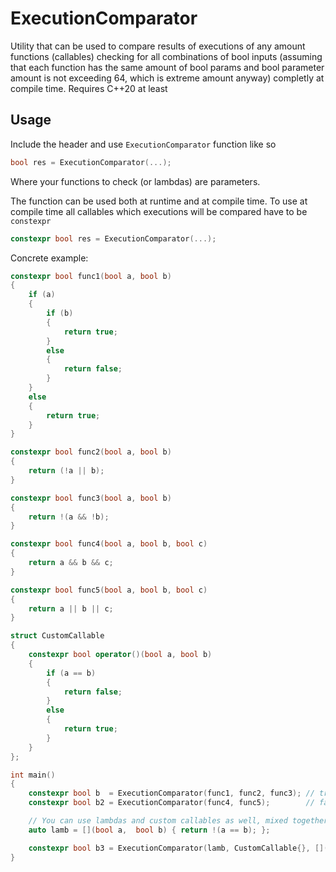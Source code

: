 # ExecutionComparator

Utility that can be used to compare results of executions of any amount functions (callables) checking for all combinations of bool inputs (assuming that each function has the same amount of bool params and bool parameter amount is not exceeding 64, which is extreme amount anyway) completly at compile time. Requires C++20 at least

## Usage
Include the header and use `ExecutionComparator` function like so

```cpp
bool res = ExecutionComparator(...);
```

Where your functions to check (or lambdas) are parameters. 

The function can be used both at runtime and at compile time. To use at compile time all callables which executions will be compared have to be `constexpr`

```cpp
constexpr bool res = ExecutionComparator(...);
```

Concrete example:

```cpp
constexpr bool func1(bool a, bool b)
{
	if (a)
	{
		if (b)
		{
			return true;
		}
		else
		{
			return false;
		}
	}
	else
	{
		return true;
	}
}

constexpr bool func2(bool a, bool b)
{
	return (!a || b);
}

constexpr bool func3(bool a, bool b)
{
	return !(a && !b);
}

constexpr bool func4(bool a, bool b, bool c)
{
	return a && b && c;
}

constexpr bool func5(bool a, bool b, bool c)
{
	return a || b || c;
}

struct CustomCallable
{
	constexpr bool operator()(bool a, bool b)
	{
		if (a == b)
		{
			return false;
		}
		else
		{
			return true;
		}
	}
};

int main()
{
	constexpr bool b  = ExecutionComparator(func1, func2, func3); // true
	constexpr bool b2 = ExecutionComparator(func4, func5);        // false

	// You can use lambdas and custom callables as well, mixed together, but not member functions 
	auto lamb = [](bool a,  bool b) { return !(a == b); };

	constexpr bool b3 = ExecutionComparator(lamb, CustomCallable{}, [](bool a, bool b) -> bool { return a ^ b; }); // true
}

```
